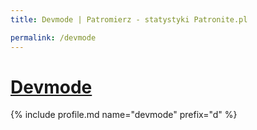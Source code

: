 ```yaml
---
title: Devmode | Patromierz - statystyki Patronite.pl

permalink: /devmode
---
```


# [Devmode](https://patronite.pl/devmode)

{% include profile.md name="devmode" prefix="d" %}
